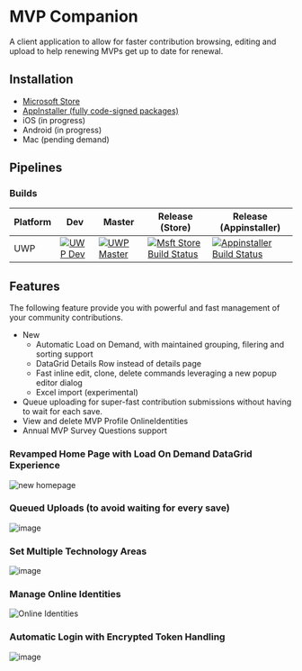 # MVP Companion 

A client application to allow for faster contribution browsing, editing and upload to help renewing MVPs get up to date for renewal.

## Installation
- [Microsoft Store](https://www.microsoft.com/store/apps/9NRXNX3WLH77)
- [AppInstaller (fully code-signed packages)](https://dvlup.blob.core.windows.net/general-app-files/Installers/MvpCompanion/index.html)
- iOS (in progress)
- Android (in progress)
- Mac (pending demand)

## Pipelines
### Builds
| Platform | Dev | Master | Release (Store) | Release (Appinstaller) |
|----------|-----|--------|-----------------|------------------------|
| UWP | [![UWP Dev](https://dev.azure.com/lance/MVP%20Companion%20Ops/_apis/build/status/UWP%20%5BDev%5D)](https://dev.azure.com/lance/MVP%20Companion%20Ops/_build/latest?definitionId=8) | [![UWP Master](https://dev.azure.com/lance/MVP%20Companion%20Ops/_apis/build/status/UWP%20%5BMaster%5D)](https://dev.azure.com/lance/MVP%20Companion%20Ops/_build/latest?definitionId=14) |  [![Msft Store Build Status](https://dev.azure.com/lance/MVP%20Companion%20Ops/_apis/build/status/UWP%20%5BRelease%5D?branchName=release&jobName=Build%20Store%20Packages)](https://dev.azure.com/lance/MVP%20Companion%20Ops/_build/latest?definitionId=15&branchName=release) | [![Appinstaller Build Status](https://dev.azure.com/lance/MVP%20Companion%20Ops/_apis/build/status/UWP%20%5BRelease%5D?branchName=release&jobName=Build%20Sideload%20Packages)](https://dev.azure.com/lance/MVP%20Companion%20Ops/_build/latest?definitionId=15&branchName=release) |

## Features

The following feature provide you with powerful and fast management of your community contributions.

- New
  - Automatic Load on Demand, with maintained grouping, filering and sorting support
  - DataGrid Details Row instead of details page
  - Fast inline edit, clone, delete commands leveraging a new popup editor dialog
  - Excel import (experimental)
- Queue uploading for super-fast contribution submissions without having to wait for each save.
- View and delete MVP Profile OnlineIdentities
- Annual MVP Survey Questions support

### Revamped Home Page with Load On Demand DataGrid Experience
![new homepage](https://user-images.githubusercontent.com/3520532/153973369-b3a44f1d-024e-4243-a363-51054454cd09.png)

### Queued Uploads (to avoid waiting for every save)
![image](https://content.screencast.com/users/lance.mccarthy/folders/Snagit/media/054a5bfe-3d1f-4aec-b4df-1473d662e789/03.09.2018-18.36.GIF)

### Set Multiple Technology Areas
![image](https://dvlup.blob.core.windows.net/general-app-files/MVP%20Companion/MutipleTechAreas.gif)

### Manage Online Identities
![Online Identities](https://user-images.githubusercontent.com/3520532/50461434-5a614780-094c-11e9-856c-14fdfc1dd5ac.png)

### Automatic Login with Encrypted Token Handling
![image](https://dvlup.blob.core.windows.net/general-app-files/MVP%20Companion/MVP_Companion_1.7_update.gif)
